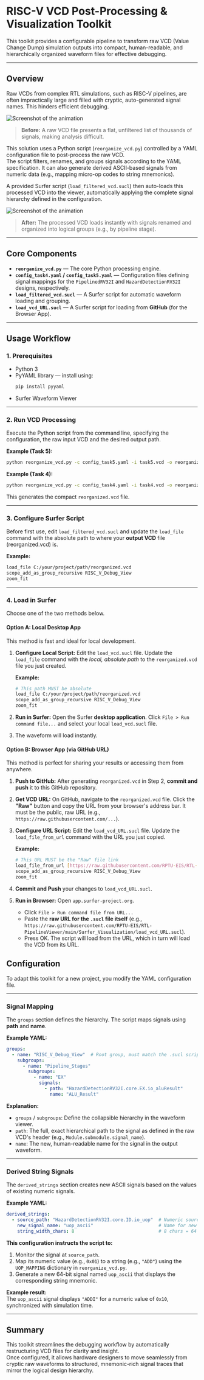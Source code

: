 # RISC-V VCD Post-Processing & Visualization Toolkit

This toolkit provides a configurable pipeline to transform raw VCD (Value Change Dump) simulation outputs into compact, human-readable, and hierarchically organized waveform files for effective debugging.

---

## Overview

Raw VCDs from complex RTL simulations, such as RISC-V pipelines, are often impractically large and filled with cryptic, auto-generated signal names. This hinders efficient debugging.

![Screenshot of the animation](images/visualization.png)

> **Before:** A raw VCD file presents a flat, unfiltered list of thousands of signals, making analysis difficult.

This solution uses a Python script (`reorganize_vcd.py`) controlled by a YAML configuration file to post-process the raw VCD.  
The script filters, renames, and groups signals according to the YAML specification. It can also generate derived ASCII-based signals from numeric data (e.g., mapping micro-op codes to string mnemonics).

A provided Surfer script (`load_filtered_vcd.sucl`) then auto-loads this processed VCD into the viewer, automatically applying the complete signal hierarchy defined in the configuration.

![Screenshot of the animation](images/visualization2.png)
> **After:** The processed VCD loads instantly with signals renamed and organized into logical groups (e.g., by pipeline stage).

---

## Core Components

- **`reorganize_vcd.py`** — The core Python processing engine.  
- **`config_task4.yaml` / `config_task5.yaml`** — Configuration files defining signal mappings for the `PipelinedRV32I` and `HazardDetectionRV32I` designs, respectively.  
- **`load_filtered_vcd.sucl`** — A Surfer script for automatic waveform loading and grouping.
- **`load_vcd_URL.sucl`** — A Surfer script for loading from **GitHub** (for the Browser App).

---

## Usage Workflow

### 1. Prerequisites

- Python 3  
- PyYAML library — install using:
  ```bash
  pip install pyyaml
  ```
- Surfer Waveform Viewer

---
### 2. Run VCD Processing

Execute the Python script from the command line, specifying the configuration, the raw input VCD and the desired output path. 

**Example (Task 5):**
```bash
python reorganize_vcd.py -c config_task5.yaml -i task5.vcd -o reorganized_output.vcd
```

**Example (Task 4):**
```bash
python reorganize_vcd.py -c config_task4.yaml -i task4.vcd -o reorganized_output.vcd
```

This generates the compact `reorganized.vcd` file.

---


### 3. Configure Surfer Script

Before first use, edit `load_filtered_vcd.sucl` and update the `load_file` command with the absolute path to where your **output VCD** file (reorganized.vcd) is.

**Example:**
```bash
load_file C:/your/project/path/reorganized.vcd
scope_add_as_group_recursive RISC_V_Debug_View
zoom_fit
```

---


### 4. Load in Surfer

Choose one of the two methods below.

#### Option A: Local Desktop App

This method is fast and ideal for local development.

1.  **Configure Local Script:** Edit the `load_vcd.sucl` file. Update the `load_file` command with the *local, absolute path* to the `reorganized.vcd` file you just created.

    **Example:**
    ```bash
    # This path MUST be absolute
    load_file C:/your/project/path/reorganized.vcd
    scope_add_as_group_recursive RISC_V_Debug_View
    zoom_fit
    ```

2.  **Run in Surfer:** Open the Surfer **desktop application**. Click `File > Run command file...` and select your local `load_vcd.sucl` file.
3.  The waveform will load instantly.

#### Option B: Browser App (via GitHub URL)

This method is perfect for sharing your results or accessing them from anywhere.

1.  **Push to GitHub:** After generating `reorganized.vcd` in Step 2, **commit and push** it to this GitHub repository.
2.  **Get VCD URL:** On GitHub, navigate to the `reorganized.vcd` file. Click the **"Raw"** button and copy the URL from your browser's address bar. It must be the public, raw URL (e.g., `https://raw.githubusercontent.com/...`).
3.  **Configure URL Script:** Edit the `load_vcd_URL.sucl` file. Update the `load_file_from_url` command with the URL you just copied.

    **Example:**
    ```bash
    # This URL MUST be the "Raw" file link
    load_file_from_url [https://raw.githubusercontent.com/RPTU-EIS/RTL-PipelineViewer/main/Surfer_Visualization/reorganized.vcd](https://raw.githubusercontent.com/RPTU-EIS/RTL-PipelineViewer/main/Surfer_Visualization/reorganized.vcd)
    scope_add_as_group_recursive RISC_V_Debug_View
    zoom_fit
    ```

4.  **Commit and Push** your changes to `load_vcd_URL.sucl`.
5.  **Run in Browser:** Open `app.surfer-project.org`.
    * Click `File > Run command file from URL...`
    * Paste the **raw URL for the `.sucl` file itself** (e.g., `https://raw.githubusercontent.com/RPTU-EIS/RTL-PipelineViewer/main/Surfer_Visualization/load_vcd_URL.sucl`).
    * Press OK. The script will load from the URL, which in turn will load the VCD from its URL.

## Configuration

To adapt this toolkit for a new project, you modify the YAML configuration file.

---

### Signal Mapping

The `groups` section defines the hierarchy. The script maps signals using **path** and **name**.

**Example YAML:**
```yaml
groups:
  - name: "RISC_V_Debug_View"  # Root group, must match the .sucl script
    subgroups:
      - name: "Pipeline_Stages"
        subgroups:
          - name: "EX"
            signals:
              - path: "HazardDetectionRV32I.core.EX.io_aluResult"
                name: "ALU_Result"
```

**Explanation:**
- `groups` / `subgroups`: Define the collapsible hierarchy in the waveform viewer.  
- `path`: The full, exact hierarchical path to the signal as defined in the raw VCD's header (e.g., `Module.submodule.signal_name`).  
- `name`: The new, human-readable name for the signal in the output waveform.

---

### Derived String Signals

The `derived_strings` section creates new ASCII signals based on the values of existing numeric signals.

**Example YAML:**
```yaml
derived_strings:
  - source_path: "HazardDetectionRV32I.core.ID.io_uop"  # Numeric source signal
    new_signal_name: "uop_ascii"                        # Name for new string signal
    string_width_chars: 8                               # 8 chars = 64 bits
```

**This configuration instructs the script to:**
1. Monitor the signal at `source_path`.  
2. Map its numeric value (e.g., `0x01`) to a string (e.g., `"ADD"`) using the `UOP_MAPPING` dictionary in `reorganize_vcd.py`.  
3. Generate a new 64-bit signal named `uop_ascii` that displays the corresponding string mnemonic.

**Example result:**  
The `uop_ascii` signal displays `"ADDI"` for a numeric value of `0x10`, synchronized with simulation time.

---

## Summary

This toolkit streamlines the debugging workflow by automatically restructuring VCD files for clarity and insight.  
Once configured, it allows hardware designers to move seamlessly from cryptic raw waveforms to structured, mnemonic-rich signal traces that mirror the logical design hierarchy.
